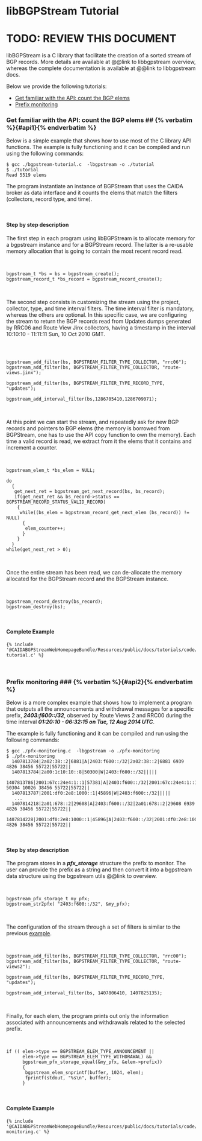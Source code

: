 libBGPStream Tutorial
=====================

<h1 class="text-danger">TODO: REVIEW THIS DOCUMENT</h1>

libBGPStream is a C library that facilitate the creation of a sorted
stream of BGP records. More details are available at @@link to libbgpstream overview, whereas
the complete documentation is available at @@link to libbgpstream docs.

Below we provide the following tutorials:

* [Get familiar with the API: count the BGP elems](#api1)
* [Prefix monitoring](#api2)



### Get familiar with the API: count the BGP elems ##   {% verbatim %}{#api1}{% endverbatim %}

Below is a simple example that shows how to use most of the C library
API functions. The example is fully functioning and it can be compiled
and run using the following commands:

~~~ 
$ gcc ./bgpstream-tutorial.c  -lbgpstream -o ./tutorial
$ ./tutorial
Read 5519 elems
~~~

The program instantiate an instance of BGPStream that uses the CAIDA
broker as data interface and it counts the elems that match
the filters (collectors, record type, and time).

<br>

#### Step by step description

The first step in each program using libBGPStream is to allocate
memory for a bgpstream instance and for a BGPStream record. The latter
is a re-usable memory allocation that is going to contain the most
recent record read. 

<br>

~~~ .language-c
bgpstream_t *bs = bs = bgpstream_create();
bgpstream_record_t *bs_record = bgpstream_record_create();
~~~

<br>

The second step consists in customizing the stream using the project,
collector, type, and time interval filters. The time interval filter
is mandatory, whereas the others are optional. In this specific case,
we are configuring the stream to return the BGP records read from
Updates dumps generated by RRC06 and Route View Jinx collectors,
having a timestamp in the interval 10:10:10 - 11:11:11 Sun, 10 Oct
2010 GMT.

<br>

~~~ .language-c

bgpstream_add_filter(bs, BGPSTREAM_FILTER_TYPE_COLLECTOR, "rrc06");
bgpstream_add_filter(bs, BGPSTREAM_FILTER_TYPE_COLLECTOR, "route-views.jinx");

bgpstream_add_filter(bs, BGPSTREAM_FILTER_TYPE_RECORD_TYPE, "updates");

bgpstream_add_interval_filter(bs,1286705410,1286709071);
~~~

<br>

At this point we can start the stream, and repeatedly ask for new
BGP records and pointers to BGP elems (the memory is borrowed
from BGPStream, one has to use the API copy function to own the
memory). Each time a valid record is read, we extract from it the
elems that it contains and increment a counter.

<br>

~~~ .language-c
bgpstream_elem_t *bs_elem = NULL;

do
  {  
   get_next_ret = bgpstream_get_next_record(bs, bs_record);
   if(get_next_ret && bs_record->status == BGPSTREAM_RECORD_STATUS_VALID_RECORD)
    {
     while((bs_elem = bgpstream_record_get_next_elem (bs_record)) != NULL)
      {
       elem_counter++;
      }
    }
  }
while(get_next_ret > 0);
~~~

<br>

Once the entire stream has been read, we can de-allocate the memory
allocated for the BGPStream record and the BGPStream instance.

<br>

~~~ .language-c
bgpstream_record_destroy(bs_record);
bgpstream_destroy(bs);
~~~

<br>

#### Complete Example

~~~ .language-c
{% include '@CAIDABGPStreamWebHomepageBundle/Resources/public/docs/tutorials/code/bgpstream-tutorial.c' %}
~~~

<br>

### Prefix monitoring ###  {% verbatim %}{#api2}{% endverbatim %}

Below is a more complex example that shows how to implement a program that
outputs all the announcements and withdrawal messages for a specific
prefix, ___2403:f600::/32___,  observed by Route Views 2 and RRC00 
during the time interval ___01:20:10 - 06:32:15 on Tue, 12 Aug 2014 UTC___.

The example is fully functioning and it can be compiled
and run using the following commands:

~~~
$ gcc ./pfx-monitoring.c  -lbgpstream -o ./pfx-monitoring
$ ./pfx-monitoring
  1407813784|2a02:38::2|6881|A|2403:f600::/32|2a02:38::2|6881 6939 4826 38456 55722|55722||
  1407813784|2a00:1c10:10::8|50300|W|2403:f600::/32|||||
  1407813786|2001:67c:24e4:1::1|57381|A|2403:f600::/32|2001:67c:24e4:1::1|57381 50304 10026 38456 55722|55722||
  1407813787|2001:df0:2e8:1000::1|45896|W|2403:f600::/32|||||
   ...
  1407814218|2a01:678::2|29608|A|2403:f600::/32|2a01:678::2|29608 6939 4826 38456 55722|55722||
  1407814228|2001:df0:2e8:1000::1|45896|A|2403:f600::/32|2001:df0:2e8:1000::1|45896 4826 38456 55722|55722||
~~~
  
<br>

#### Step by step description


The program stores in a ___pfx_storage___ structure the prefix to
monitor. The user can provide the prefix as a string and then convert
it into a bgpstream data structure using the bgpstream utils @@link to overview.

<br>

~~~ .language-c
bgpstream_pfx_storage_t my_pfx;
bgpstream_str2pfx( "2403:f600::/32", &my_pfx);
~~~

<br>

The configuration of the stream through a set of filters is similar to
the previous [example](#api1).

<br>

~~~ .language-c
bgpstream_add_filter(bs, BGPSTREAM_FILTER_TYPE_COLLECTOR, "rrc00");
bgpstream_add_filter(bs, BGPSTREAM_FILTER_TYPE_COLLECTOR, "route-views2");
  
bgpstream_add_filter(bs, BGPSTREAM_FILTER_TYPE_RECORD_TYPE, "updates");

bgpstream_add_interval_filter(bs, 1407806410, 1407825135);
~~~

<br>

Finally, for each elem, the program prints out only the information
associated with announcements and withdrawals related to the selected
prefix. 

<br>

~~~ .language-c
if (( elem->type == BGPSTREAM_ELEM_TYPE_ANNOUNCEMENT ||
      elem->type == BGPSTREAM_ELEM_TYPE_WITHDRAWAL) &&
      bgpstream_pfx_storage_equal(&my_pfx, &elem->prefix))
      { 
       bgpstream_elem_snprintf(buffer, 1024, elem);
       fprintf(stdout, "%s\n", buffer);
      }
~~~

<br>

#### Complete Example

~~~ .language-c
{% include '@CAIDABGPStreamWebHomepageBundle/Resources/public/docs/tutorials/code/pfx-monitoring.c' %}
~~~




<!---
Example 1: prefix logging
-------------------------------

In the following example, the program uses the broker service to get all the BGP information collected by
RouteViews' route-views.isc collector, and it prints out all the RIB entries, announcements, and withdrawals
related to 62.149.64.0/18 prefix as observed by AS 6079 on February, 14th 2009.

    $ gcc -o bgpstream-pfx-log -L/path-to-bgpstream/lib -lbgpstream bgpstream-pfx-log.c -I/path-to-bgpstream/include
    $ ./bgpstream-pfx-log
     # 01:18 RIB
     1234574297|198.32.176.126|6079|R|62.149.64.0/18|198.32.176.126|6079 1273 39386 39386 25019|25019||
     # 03:18 RIB
     1234581530|198.32.176.126|6079|R|62.149.64.0/18|198.32.176.126|6079 1273 39386 39386 25019|25019||
     # 05:19 RIB
     1234588763|198.32.176.126|6079|R|62.149.64.0/18|198.32.176.126|6079 1273 39386 39386 25019|25019||
     # 07:19 RIB
     1234595997|198.32.176.126|6079|R|62.149.64.0/18|198.32.176.126|6079 1273 39386 39386 25019|25019||
     # 09:20 RIB
     1234603231|198.32.176.126|6079|R|62.149.64.0/18|198.32.176.126|6079 1273 39386 39386 25019|25019||
     # 11:10:08 announcement (hijack starts)
     1234609808|198.32.176.126|6079|A|62.149.64.0/18|198.32.176.126|6079 5400 8895|8895||
     # 11:21 RIB
     1234610463|198.32.176.126|6079|R|62.149.64.0/18|198.32.176.126|6079 5400 8895|8895||
     # 12:42:02 announcement (hijack ends)
     1234615322|198.32.176.126|6079|A|62.149.64.0/18|198.32.176.126|6079 1273 39386 39386 25019|25019||
     # 13:21 RIB
     1234617696|198.32.176.126|6079|R|62.149.64.0/18|198.32.176.126|6079 1273 39386 39386 25019|25019||
     # 15:22 RIB
     1234624930|198.32.176.126|6079|R|62.149.64.0/18|198.32.176.126|6079 1273 39386 39386 25019|25019||
     # 17:22 RIB
     1234632162|198.32.176.126|6079|R|62.149.64.0/18|198.32.176.126|6079 1273 39386 39386 25019|25019||
     # 19:23 RIB
     1234639395|198.32.176.126|6079|R|62.149.64.0/18|198.32.176.126|6079 1273 39386 39386 25019|25019||
     # 21:23 RIB
     1234646628|198.32.176.126|6079|R|62.149.64.0/18|198.32.176.126|6079 1273 39386 39386 25019|25019||
     # 23:24 RIB
     1234653862|198.32.176.126|6079|R|62.149.64.0/18|198.32.176.126|6079 1273 39386 39386 25019|25019||

The output shows the state of 62.149.64.0/18 over time. We highlighted the two announcements that signals
the beginning and the end of one of the hijack events studied in
http://www.cs.arizona.edu/~bzhang/paper/12-imc-hijack.pdf


~~~ .language-c
{% include '@CAIDABGPStreamWebHomepageBundle/Resources/content/tutorials/code/bgpstream-pfx-log.c' %}
~~~


Example 2: monitor to prefix AS PATHs
-------------------------------------

In the following example, the program uses the broker service to get a RIB collected by rrc00, 
a collector that establishes multi-hop BGP peering session with X monitors all around the globe,
in order to characterized the AS PATHs between each monitor and a prefix


    $ gcc -o bgpstream-pfx-aspaths -L/path-to-bgpstream/lib -lbgpstream bgpstream-pfx-aspaths.c -I/path-to-bgpstream/include
    $ ./bgpstream-pfx-aspaths
     # 37989 -> 195 
     1442275206|2405:fc00::6|37989|R|2001:48d0::/35|2405:fc00::6|37989 4844 6939 2152 2153 195 195|195||
     # 7018 -> 195 (6 hops)
     1442275206|2001:1890:111d:1::63|7018|R|2001:48d0::/35|2001:1890:111d:1::63|7018 6939 2152 2153 195 195|195||
     # 22652 -> 195 (6 hops)
     1442275206|2607:fad8::1:9|22652|R|2001:48d0::/35|2607:fad8::1:9|22652 6939 2152 2153 195 195|195||
     # 29608 -> 195 (6 hops)
     1442275206|2a01:678::2|29608|R|2001:48d0::/35|2a01:678::2|29608 6939 2152 2153 195 195|195||
     # 57381 -> 195 (7 hops)
     1442275206|2001:67c:24e4:1::1|57381|R|2001:48d0::/35|2001:67c:24e4:1::1|57381 42708 6939 2152 2153 195 195|195||
     # 6881 -> 195 (6 hops)
     1442275206|2a02:38::2|6881|R|2001:48d0::/35|2a02:38::2|6881 6939 2152 2153 195 195|195||
     # 50304 -> 195 (6 hops)
     1442275206|2a02:20c8:1f:1::4|50304|R|2001:48d0::/35|2a02:20c8:1f:1::4|50304 6939 2152 2153 195 195|195||
     # 57821 -> 195 (6 hops)
     1442275206|2001:67c:26f4::1|57821|R|2001:48d0::/35|2001:67c:26f4::1|57821 6939 2152 2153 195 195|195||
     # 1836 -> 195 (6 hops)
     1442275206|2a01:2a8::3|1836|R|2001:48d0::/35|2a01:2a8::3|1836 6939 2152 2153 195 195|195||
     # 8758 -> 195 (7 hops)
     1442275206|2001:8e0:0:ffff::9|8758|R|2001:48d0::/35|2001:8e0:0:ffff::9|8758 8758 6939 2152 2153 195 195|195||
     
The output shows the reachability of 2001:48d0::/35. 
-->
